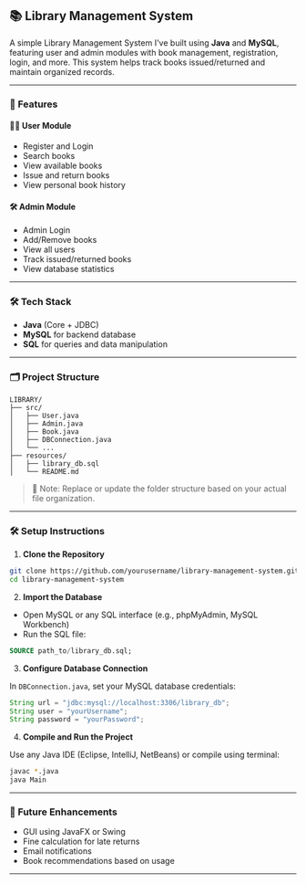 ## 📚 Library Management System

A simple Library Management System I've built using **Java** and **MySQL**, featuring user and admin modules with book management, registration, login, and more. This system helps track books issued/returned and maintain organized records.

---

### 🚀 Features

#### 👨‍🎓 User Module
- Register and Login
- Search books
- View available books
- Issue and return books
- View personal book history

#### 🛠️ Admin Module
- Admin Login
- Add/Remove books
- View all users
- Track issued/returned books
- View database statistics

---

### 🛠️ Tech Stack

- **Java** (Core + JDBC)
- **MySQL** for backend database
- **SQL** for queries and data manipulation

---

### 🗂️ Project Structure

```
LIBRARY/
├── src/
│   ├── User.java
│   ├── Admin.java
│   ├── Book.java
│   ├── DBConnection.java
│   └── ...
├── resources/
│   ├── library_db.sql
│   └── README.md
```

> 📁 Note: Replace or update the folder structure based on your actual file organization.

---

### 🛠️ Setup Instructions

1. **Clone the Repository**

```bash
git clone https://github.com/yourusername/library-management-system.git
cd library-management-system
```

2. **Import the Database**

- Open MySQL or any SQL interface (e.g., phpMyAdmin, MySQL Workbench)
- Run the SQL file:

```sql
SOURCE path_to/library_db.sql;
```

3. **Configure Database Connection**

In `DBConnection.java`, set your MySQL database credentials:

```java
String url = "jdbc:mysql://localhost:3306/library_db";
String user = "yourUsername";
String password = "yourPassword";
```

4. **Compile and Run the Project**

Use any Java IDE (Eclipse, IntelliJ, NetBeans) or compile using terminal:

```bash
javac *.java
java Main
```

---

### 📝 Future Enhancements

- GUI using JavaFX or Swing
- Fine calculation for late returns
- Email notifications
- Book recommendations based on usage

---
